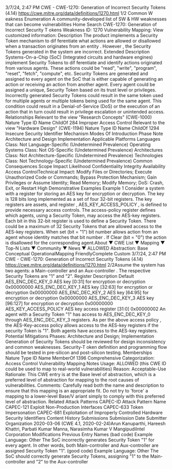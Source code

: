 3/7/24, 2:47 PM CWE - CWE-1270: Generation of Incorrect Security Tokens (4.14)
https://cwe.mitre.org/data/deﬁnitions/1270.html 1/2
Common W eakness Enumeration
A community-developed list of SW & HW weaknesses that can become
vulnerabilities
Home Search
CWE-1270: Generation of Incorrect Security T okens
Weakness ID: 1270
Vulnerability Mapping: 
View customized information:
 Description
The product implements a Security Token mechanism to dif ferentiate what actions are allowed or disallowed when a transaction
originates from an entity . However , the Security Tokens generated in the system are incorrect.
 Extended Description
Systems-On-a-Chip (SoC) (Integrated circuits and hardware engines) implement Security Tokens to dif ferentiate and identify actions
originated from various agents. These actions could be "read", "write", "program", "reset", "fetch", "compute", etc. Security Tokens are
generated and assigned to every agent on the SoC that is either capable of generating an action or receiving an action from another
agent. Every agent could be assigned a unique, Security Token based on its trust level or privileges. Incorrectly generated Security
Tokens could result in the same token used for multiple agents or multiple tokens being used for the same agent. This condition could
result in a Denial-of-Service (DoS) or the execution of an action that in turn could result in privilege escalation or unintended access.
 Relationships
 Relevant to the view "Research Concepts" (CWE-1000)
Nature Type ID Name
ChildOf 284 Improper Access Control
 Relevant to the view "Hardware Design" (CWE-1194)
Nature Type ID Name
ChildOf 1294 Insecure Security Identifier Mechanism
 Modes Of Introduction
Phase Note
Architecture and Design
Implementation
 Applicable Platforms
Languages
Class: Not Language-Specific (Undetermined Prevalence)
Operating Systems
Class: Not OS-Specific (Undetermined Prevalence)
Architectures
Class: Not Architecture-Specific (Undetermined Prevalence)
Technologies
Class: Not Technology-Specific (Undetermined Prevalence)
 Common Consequences
Scope Impact Likelihood
Confidentiality
Integrity
Availability
Access ControlTechnical Impact: Modify Files or Directories; Execute Unauthorized Code or Commands; Bypass Protection Mechanism;
Gain Privileges or Assume Identity; Read Memory; Modify Memory; DoS: Crash, Exit, or Restart High
 Demonstrative Examples
Example 1
Consider a system with a register for storing an AES key for encryption or decryption. The key is 128 bits long implemented as a set
of four 32-bit registers. The key registers are assets, and register , AES\_KEY\_ACCESS\_POLICY , is defined to provide necessary
access controls. The access-policy register defines which agents, using a Security Token, may access the AES-key registers. Each bit
in this 32-bit register is used to define a Security Token. There could be a maximum of 32 Security Tokens that are allowed access to
the AES-key registers. When set (bit = "1") bit number allows action from an agent whose identity matches that bit number . If Clear
(bit = "0") the action is disallowed for the corresponding agent.About ▼ CWE List ▼ Mapping ▼ Top-N Lists ▼ Community ▼ News ▼
ALLOWED
Abstraction: Base
Conceptual OperationalMapping
FriendlyComplete Custom
3/7/24, 2:47 PM CWE - CWE-1270: Generation of Incorrect Security Tokens (4.14)
https://cwe.mitre.org/data/deﬁnitions/1270.html 2/2Assume the system has two agents: a Main-controller and an Aux-controller . The respective Security Tokens are "1" and "2".
Register Description Default
AES\_ENC\_DEC\_KEY\_0 AES key [0:31] for encryption or decryption 0x00000000
AES\_ENC\_DEC\_KEY\_1 AES key [32:63] for encryption or decryption 0x00000000
AES\_ENC\_DEC\_KEY\_2 AES key [64:95] for encryption or decryption 0x00000000
AES\_ENC\_DEC\_KEY\_3 AES key [96:127] for encryption or decryption 0x00000000
AES\_KEY\_ACCESS\_POLICY AES key access register [31:0] 0x00000002
An agent with a Security Token "1" has access to AES\_ENC\_DEC\_KEY\_0 through AES\_ENC\_DEC\_KEY\_3 registers. As per the
above access policy , the AES-Key-access policy allows access to the AES-key registers if the security Token is "1".
Both agents have access to the AES-key registers.
 Potential Mitigations
Phases: Architecture and Design; Implementation
Generation of Security Tokens should be reviewed for design inconsistency and common weaknesses.
Security-T oken definition and programming flow should be tested in pre-silicon and post-silicon testing.
 Memberships
Nature Type ID Name
MemberOf 1396 Comprehensive Categorization: Access Control
 Vulnerability Mapping Notes
Usage: ALLOWED (this CWE ID could be used to map to real-world vulnerabilities)
Reason: Acceptable-Use
Rationale:
This CWE entry is at the Base level of abstraction, which is a preferred level of abstraction for mapping to the root causes of
vulnerabilities.
Comments:
Carefully read both the name and description to ensure that this mapping is an appropriate fit. Do not try to 'force' a mapping to a
lower-level Base/V ariant simply to comply with this preferred level of abstraction.
 Related Attack Patterns
CAPEC-ID Attack Pattern Name
CAPEC-121 Exploit Non-Production Interfaces
CAPEC-633 Token Impersonation
CAPEC-681 Exploitation of Improperly Controlled Hardware Security Identifiers
 Content History
 Submissions
Submission Date Submitter Organization
2020-03-06
(CWE 4.1, 2020-02-24)Arun Kanuparthi, Hareesh Khattri, Parbati Kumar Manna, Narasimha Kumar V
MangipudiIntel
Corporation
 Modifications
 Previous Entry Names
(bad code) Example Language: Other 
The SoC incorrectly generates Security Token "1" for every agent. In other words, both Main-controller and Aux-controller are assigned
Security Token "1".
(good code) Example Language: Other 
The SoC should correctly generate Security Tokens, assigning "1" to the Main-controller and "2" to the Aux-controller